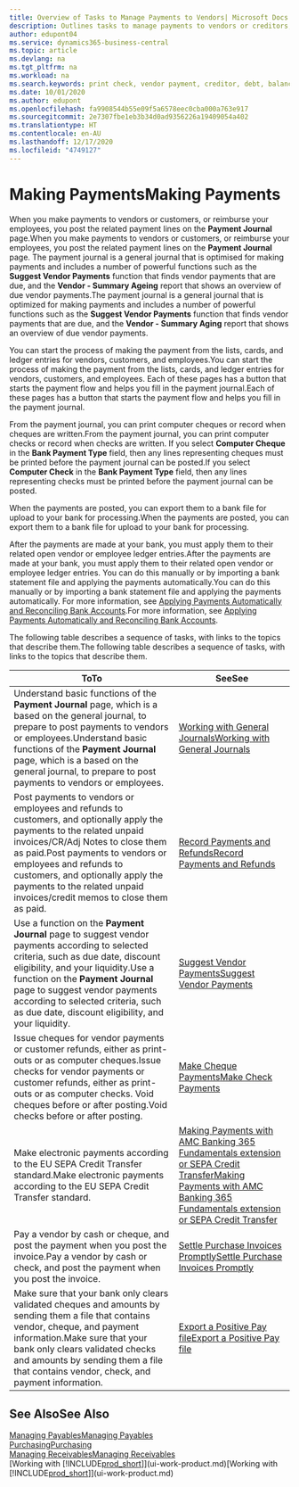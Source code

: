 ```yaml
---
title: Overview of Tasks to Manage Payments to Vendors| Microsoft Docs
description: Outlines tasks to manage payments to vendors or creditors, including posting payment lines and getting an overview of the balance due.
author: edupont04
ms.service: dynamics365-business-central
ms.topic: article
ms.devlang: na
ms.tgt_pltfrm: na
ms.workload: na
ms.search.keywords: print check, vendor payment, creditor, debt, balance due, AP
ms.date: 10/01/2020
ms.author: edupont
ms.openlocfilehash: fa9908544b55e09f5a6578eec0cba000a763e917
ms.sourcegitcommit: 2e7307fbe1eb3b34d0ad9356226a19409054a402
ms.translationtype: HT
ms.contentlocale: en-AU
ms.lasthandoff: 12/17/2020
ms.locfileid: "4749127"
---
```

# <a name="making-payments"></a><span data-ttu-id="83f69-103">Making Payments</span><span class="sxs-lookup"><span data-stu-id="83f69-103">Making Payments</span></span>

<span data-ttu-id="83f69-104">When you make payments to vendors or customers, or reimburse your employees, you post the related payment lines on the **Payment Journal** page.</span><span class="sxs-lookup"><span data-stu-id="83f69-104">When you make payments to vendors or customers, or reimburse your employees, you post the related payment lines on the **Payment Journal** page.</span></span> <span data-ttu-id="83f69-105">The payment journal is a general journal that is optimised for making payments and includes a number of powerful functions such as the **Suggest Vendor Payments** function that finds vendor payments that are due, and the **Vendor - Summary Ageing** report that shows an overview of due vendor payments.</span><span class="sxs-lookup"><span data-stu-id="83f69-105">The payment journal is a general journal that is optimized for making payments and includes a number of powerful functions such as the **Suggest Vendor Payments** function that finds vendor payments that are due, and the **Vendor - Summary Aging** report that shows an overview of due vendor payments.</span></span>  

<span data-ttu-id="83f69-106">You can start the process of making the payment from the lists, cards, and ledger entries for vendors, customers, and employees.</span><span class="sxs-lookup"><span data-stu-id="83f69-106">You can start the process of making the payment from the lists, cards, and ledger entries for vendors, customers, and employees.</span></span> <span data-ttu-id="83f69-107">Each of these pages has a button that starts the payment flow and helps you fill in the payment journal.</span><span class="sxs-lookup"><span data-stu-id="83f69-107">Each of these pages has a button that starts the payment flow and helps you fill in the payment journal.</span></span>  

<span data-ttu-id="83f69-108">From the payment journal, you can print computer cheques or record when cheques are written.</span><span class="sxs-lookup"><span data-stu-id="83f69-108">From the payment journal, you can print computer checks or record when checks are written.</span></span> <span data-ttu-id="83f69-109">If you select **Computer Cheque** in the **Bank Payment Type** field, then any lines representing cheques must be printed before the payment journal can be posted.</span><span class="sxs-lookup"><span data-stu-id="83f69-109">If you select **Computer Check** in the **Bank Payment Type** field, then any lines representing checks must be printed before the payment journal can be posted.</span></span>

<span data-ttu-id="83f69-110">When the payments are posted, you can export them to a bank file for upload to your bank for processing.</span><span class="sxs-lookup"><span data-stu-id="83f69-110">When the payments are posted, you can export them to a bank file for upload to your bank for processing.</span></span>

<span data-ttu-id="83f69-111">After the payments are made at your bank, you must apply them to their related open vendor or employee ledger entries.</span><span class="sxs-lookup"><span data-stu-id="83f69-111">After the payments are made at your bank, you must apply them to their related open vendor or employee ledger entries.</span></span> <span data-ttu-id="83f69-112">You can do this manually or by importing a bank statement file and applying the payments automatically.</span><span class="sxs-lookup"><span data-stu-id="83f69-112">You can do this manually or by importing a bank statement file and applying the payments automatically.</span></span> <span data-ttu-id="83f69-113">For more information, see [Applying Payments Automatically and Reconciling Bank Accounts](receivables-apply-payments-auto-reconcile-bank-accounts.md).</span><span class="sxs-lookup"><span data-stu-id="83f69-113">For more information, see [Applying Payments Automatically and Reconciling Bank Accounts](receivables-apply-payments-auto-reconcile-bank-accounts.md).</span></span>

<span data-ttu-id="83f69-114">The following table describes a sequence of tasks, with links to the topics that describe them.</span><span class="sxs-lookup"><span data-stu-id="83f69-114">The following table describes a sequence of tasks, with links to the topics that describe them.</span></span>

| <span data-ttu-id="83f69-115">To</span><span class="sxs-lookup"><span data-stu-id="83f69-115">To</span></span> | <span data-ttu-id="83f69-116">See</span><span class="sxs-lookup"><span data-stu-id="83f69-116">See</span></span> |
| --- | --- |
|<span data-ttu-id="83f69-117">Understand basic functions of the **Payment Journal** page, which is a based on the general journal, to prepare to post payments to vendors or employees.</span><span class="sxs-lookup"><span data-stu-id="83f69-117">Understand basic functions of the **Payment Journal** page, which is a based on the general journal, to prepare to post payments to vendors or employees.</span></span>|[<span data-ttu-id="83f69-118">Working with General Journals</span><span class="sxs-lookup"><span data-stu-id="83f69-118">Working with General Journals</span></span>](ui-work-general-journals.md)|
|<span data-ttu-id="83f69-119">Post payments to vendors or employees and refunds to customers, and optionally apply the payments to the related unpaid invoices/CR/Adj Notes to close them as paid.</span><span class="sxs-lookup"><span data-stu-id="83f69-119">Post payments to vendors or employees and refunds to customers, and optionally apply the payments to the related unpaid invoices/credit memos to close them as paid.</span></span>|[<span data-ttu-id="83f69-120">Record Payments and Refunds</span><span class="sxs-lookup"><span data-stu-id="83f69-120">Record Payments and Refunds</span></span>](payables-how-post-payments-refunds.md)|
| <span data-ttu-id="83f69-121">Use a function on the **Payment Journal** page to suggest vendor payments according to selected criteria, such as due date, discount eligibility, and your liquidity.</span><span class="sxs-lookup"><span data-stu-id="83f69-121">Use a function on the **Payment Journal** page to suggest vendor payments according to selected criteria, such as due date, discount eligibility, and your liquidity.</span></span> |[<span data-ttu-id="83f69-122">Suggest Vendor Payments</span><span class="sxs-lookup"><span data-stu-id="83f69-122">Suggest Vendor Payments</span></span>](payables-how-suggest-vendor-payments.md) |
| <span data-ttu-id="83f69-123">Issue cheques for vendor payments or customer refunds, either as print-outs or as computer cheques.</span><span class="sxs-lookup"><span data-stu-id="83f69-123">Issue checks for vendor payments or customer refunds, either as print-outs or as computer checks.</span></span> <span data-ttu-id="83f69-124">Void cheques before or after posting.</span><span class="sxs-lookup"><span data-stu-id="83f69-124">Void checks before or after posting.</span></span> |[<span data-ttu-id="83f69-125">Make Cheque Payments</span><span class="sxs-lookup"><span data-stu-id="83f69-125">Make Check Payments</span></span>](payables-how-work-checks.md) |
|<span data-ttu-id="83f69-126">Make electronic payments according to the EU SEPA Credit Transfer standard.</span><span class="sxs-lookup"><span data-stu-id="83f69-126">Make electronic payments according to the EU SEPA Credit Transfer standard.</span></span>|[<span data-ttu-id="83f69-127">Making Payments with AMC Banking 365 Fundamentals extension or SEPA Credit Transfer</span><span class="sxs-lookup"><span data-stu-id="83f69-127">Making Payments with AMC Banking 365 Fundamentals extension or SEPA Credit Transfer</span></span>](finance-make-payments-with-bank-data-conversion-service-or-sepa-credit-transfer.md)|
| <span data-ttu-id="83f69-128">Pay a vendor by cash or cheque, and post the payment when you post the invoice.</span><span class="sxs-lookup"><span data-stu-id="83f69-128">Pay a vendor by cash or check, and post the payment when you post the invoice.</span></span> |[<span data-ttu-id="83f69-129">Settle Purchase Invoices Promptly</span><span class="sxs-lookup"><span data-stu-id="83f69-129">Settle Purchase Invoices Promptly</span></span>](finance-how-to-settle-purchase-invoices-promptly.md) |
| <span data-ttu-id="83f69-130">Make sure that your bank only clears validated cheques and amounts by sending them a file that contains vendor, cheque, and payment information.</span><span class="sxs-lookup"><span data-stu-id="83f69-130">Make sure that your bank only clears validated checks and amounts by sending them a file that contains vendor, check, and payment information.</span></span> |[<span data-ttu-id="83f69-131">Export a Positive Pay file</span><span class="sxs-lookup"><span data-stu-id="83f69-131">Export a Positive Pay file</span></span>](finance-how-positive-pay.md) |

## <a name="see-also"></a><span data-ttu-id="83f69-132">See Also</span><span class="sxs-lookup"><span data-stu-id="83f69-132">See Also</span></span>
[<span data-ttu-id="83f69-133">Managing Payables</span><span class="sxs-lookup"><span data-stu-id="83f69-133">Managing Payables</span></span>](payables-manage-payables.md)  
[<span data-ttu-id="83f69-134">Purchasing</span><span class="sxs-lookup"><span data-stu-id="83f69-134">Purchasing</span></span>](purchasing-manage-purchasing.md)  
[<span data-ttu-id="83f69-135">Managing Receivables</span><span class="sxs-lookup"><span data-stu-id="83f69-135">Managing Receivables</span></span>](receivables-manage-receivables.md)  
<span data-ttu-id="83f69-136">[Working with [!INCLUDE[prod_short](includes/prod_short.md)]](ui-work-product.md)</span><span class="sxs-lookup"><span data-stu-id="83f69-136">[Working with [!INCLUDE[prod_short](includes/prod_short.md)]](ui-work-product.md)</span></span>  

